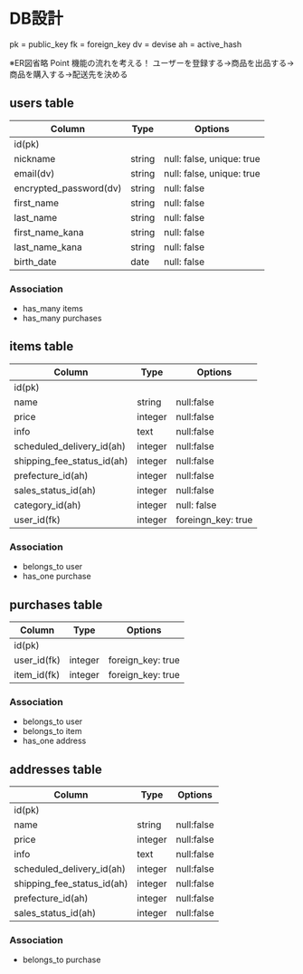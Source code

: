 # DB設計
pk = public_key
fk = foreign_key
dv = devise
ah = active_hash

※ER図省略
Point 機能の流れを考える！
ユーザーを登録する→商品を出品する→商品を購入する→配送先を決める

## users table
| Column                 | Type   | Options                   |
| ---------------------- | ------ | ------------------------- |
| id(pk)                 |        |                           |
| nickname               | string | null: false, unique: true |
| email(dv)              | string | null: false, unique: true |
| encrypted_password(dv) | string | null: false               |
| first_name             | string | null: false               |
| last_name              | string | null: false               |
| first_name_kana        | string | null: false               |
| last_name_kana         | string | null: false               |
| birth_date             | date   | null: false               |

### Association
- has_many items
- has_many purchases


## items table
| Column                     | Type    | Options                 |
| -------------------------- | ------- | ----------------------- |
| id(pk)                     |         |                         |
| name                       | string  | null:false              |
| price                      | integer | null:false              |
| info                       | text    | null:false              |
| scheduled_delivery_id(ah)  | integer | null:false              |
| shipping_fee_status_id(ah) | integer | null:false              |
| prefecture_id(ah)          | integer | null:false              |
| sales_status_id(ah)        | integer | null:false              |
| category_id(ah)            | integer | null: false             |
| user_id(fk)                | integer | foreingn_key: true      |

### Association
- belongs_to user
- has_one purchase



## purchases table
| Column      | Type    | Options           |
| ----------- | ------- | ----------------- |
| id(pk)      |         |                   |
| user_id(fk) | integer | foreign_key: true |
| item_id(fk) | integer | foreign_key: true |


### Association
- belongs_to user
- belongs_to item
- has_one address



## addresses table
| Column                     | Type    | Options                 |
| -------------------------- | ------- | ----------------------- |
| id(pk)                     |         |                         |
| name                       | string  | null:false              |
| price                      | integer | null:false              |
| info                       | text    | null:false              |
| scheduled_delivery_id(ah)  | integer | null:false              |
| shipping_fee_status_id(ah) | integer | null:false              |
| prefecture_id(ah)          | integer | null:false              |
| sales_status_id(ah)        | integer | null:false              |

### Association
- belongs_to purchase







